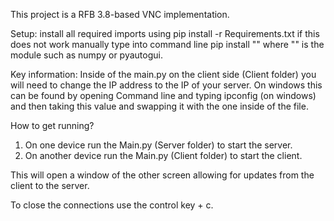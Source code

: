 This project is a RFB 3.8-based VNC implementation. 

Setup:
install all required imports using pip install -r Requirements.txt 
if this does not work manually type into command line pip install "" 
where "" is the module such as numpy or pyautogui.

Key information:
Inside of the main.py on the client side (Client folder) you will need to change the IP address to the IP of your server.
On windows this can be found by opening Command line and typing ipconfig (on windows) and then taking this value and swapping it with the one inside of the file.

How to get running?
1. On one device run the Main.py (Server folder) to start the server.
2. On another device run the Main.py (Client folder) to start the client.
 
This will open a window of the other screen allowing for updates from the client to the server.

To close the connections use the control key + c.

